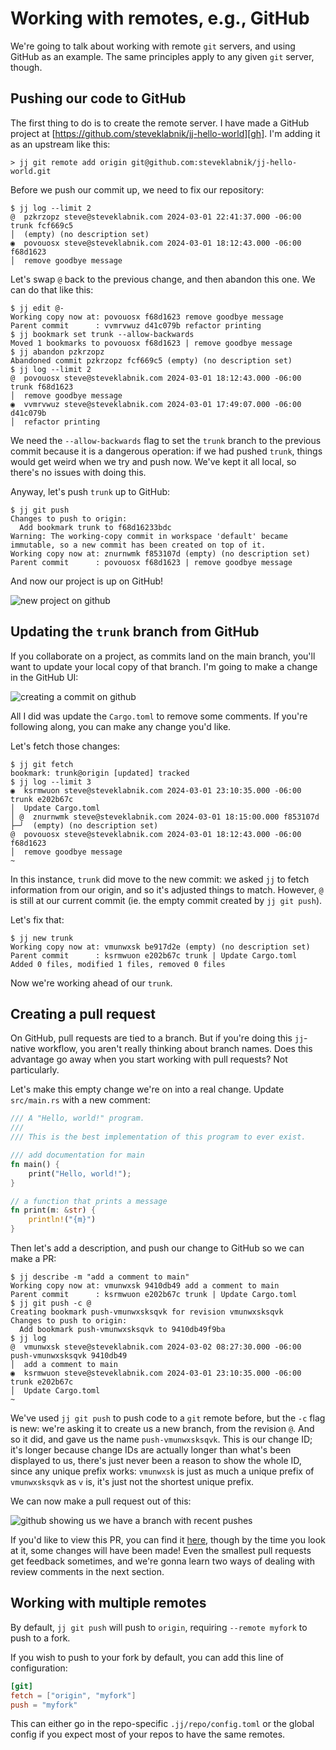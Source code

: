 # Working with remotes, e.g., GitHub

We're going to talk about working with remote `git` servers, and using GitHub as
an example. The same principles apply to any given `git` server, though.

## Pushing our code to GitHub

The first thing to do is to create the remote server. I have made a GitHub
project at [https://github.com/steveklabnik/jj-hello-world][gh]. I'm adding it
as an upstream like this:

```console
> jj git remote add origin git@github.com:steveklabnik/jj-hello-world.git
```

Before we push our commit up, we need to fix our repository:

```console
$ jj log --limit 2
@  pzkrzopz steve@steveklabnik.com 2024-03-01 22:41:37.000 -06:00 trunk fcf669c5
│  (empty) (no description set)
◉  povouosx steve@steveklabnik.com 2024-03-01 18:12:43.000 -06:00 f68d1623
│  remove goodbye message
```

Let's swap `@` back to the previous change, and then abandon this one. We can
do that like this:

```console
$ jj edit @-
Working copy now at: povouosx f68d1623 remove goodbye message
Parent commit      : vvmrvwuz d41c079b refactor printing
$ jj bookmark set trunk --allow-backwards
Moved 1 bookmarks to povouosx f68d1623 | remove goodbye message
$ jj abandon pzkrzopz
Abandoned commit pzkrzopz fcf669c5 (empty) (no description set)
$ jj log --limit 2
@  povouosx steve@steveklabnik.com 2024-03-01 18:12:43.000 -06:00 trunk f68d1623
│  remove goodbye message
◉  vvmrvwuz steve@steveklabnik.com 2024-03-01 17:49:07.000 -06:00 d41c079b
│  refactor printing
```

We need the `--allow-backwards` flag to set the `trunk` branch to the previous
commit because it is a dangerous operation: if we had pushed `trunk`, things
would get weird when we try and push now. We've kept it all local, so there's no
issues with doing this.

Anyway, let's push `trunk` up to GitHub:

```console
$ jj git push
Changes to push to origin:
  Add bookmark trunk to f68d16233bdc
Warning: The working-copy commit in workspace 'default' became immutable, so a new commit has been created on top of it.
Working copy now at: znurnwmk f853107d (empty) (no description set)
Parent commit      : povouosx f68d1623 | remove goodbye message
```

And now our project is up on GitHub!

![new project on github](../images/github-create.png)


## Updating the `trunk` branch from GitHub

If you collaborate on a project, as commits land on the main branch, you'll want
to update your local copy of that branch. I'm going to make a change in the
GitHub UI:

![creating a commit on github](../images/github-commit.png)

All I did was update the `Cargo.toml` to remove some comments. If you're
following along, you can make any change you'd like.

Let's fetch those changes:

```console
$ jj git fetch
bookmark: trunk@origin [updated] tracked
$ jj log --limit 3
◉  ksrmwuon steve@steveklabnik.com 2024-03-01 23:10:35.000 -06:00 trunk e202b67c
│  Update Cargo.toml
│ @  znurnwmk steve@steveklabnik.com 2024-03-01 18:15:00.000 f853107d
├─╯  (empty) (no description set)
@  povouosx steve@steveklabnik.com 2024-03-01 18:12:43.000 -06:00 f68d1623
│  remove goodbye message
~
```

In this instance, `trunk` did move to the new commit: we asked `jj` to fetch
information from our origin, and so it's adjusted things to match. However, `@`
is still at our current commit (ie. the empty commit created by `jj git push`).

Let's fix that:

```console
$ jj new trunk
Working copy now at: vmunwxsk be917d2e (empty) (no description set)
Parent commit      : ksrmwuon e202b67c trunk | Update Cargo.toml
Added 0 files, modified 1 files, removed 0 files
```

Now we're working ahead of our `trunk`.

[gh]: https://github.com/steveklabnik/jj-hello-world

## Creating a pull request

On GitHub, pull requests are tied to a branch. But if you're doing this
`jj`-native workflow, you aren't really thinking about branch names. Does this
advantage go away when you start working with pull requests? Not particularly.

Let's make this empty change we're on into a real change. Update `src/main.rs`
with a new comment:

```rust
/// A "Hello, world!" program.
/// 
/// This is the best implementation of this program to ever exist.

/// add documentation for main
fn main() {
    print("Hello, world!");
}

// a function that prints a message
fn print(m: &str) {
    println!("{m}")
}
```

Then let's add a description, and push our change to GitHub so we can make a PR:

```console
$ jj describe -m "add a comment to main"
Working copy now at: vmunwxsk 9410db49 add a comment to main
Parent commit      : ksrmwuon e202b67c trunk | Update Cargo.toml
$ jj git push -c @
Creating bookmark push-vmunwxsksqvk for revision vmunwxsksqvk
Changes to push to origin:
  Add bookmark push-vmunwxsksqvk to 9410db49f9ba
$ jj log
@  vmunwxsk steve@steveklabnik.com 2024-03-02 08:27:30.000 -06:00 push-vmunwxsksqvk 9410db49
│  add a comment to main
◉  ksrmwuon steve@steveklabnik.com 2024-03-01 23:10:35.000 -06:00 trunk e202b67c
│  Update Cargo.toml
~
```

We've used `jj git push` to push code to a `git` remote before, but the `-c`
flag is new: we're asking it to create us a new branch, from the revision `@`.
And so it did, and gave us the name `push-vmunwxsksqvk`. This is our change
ID; it's longer because change IDs are actually longer than what's been
displayed to us, there's just never been a reason to show the whole ID, since
any unique prefix works: `vmunwxsk` is just as much a unique prefix of
`vmunwxsksqvk` as `v` is, it's just not the shortest unique prefix.

We can now make a pull request out of this:

![github showing us we have a branch with recent pushes](../images/new-branch.png)

If you'd like to view this PR, you can find it
[here](https://github.com/steveklabnik/jj-hello-world/pull/1), though by the
time you look at it, some changes will have been made! Even the smallest pull
requests get feedback sometimes, and we're gonna learn two ways of dealing with
review comments in the next section.

## Working with multiple remotes

By default, `jj git push` will push to `origin`, requiring `--remote myfork`
to push to a fork.

If you wish to push to your fork by default, you can add this line of
configuration:

```toml
[git]
fetch = ["origin", "myfork"]
push = "myfork"
```

This can either go in the repo-specific `.jj/repo/config.toml` or the global
config if you expect most of your repos to have the same remotes.

